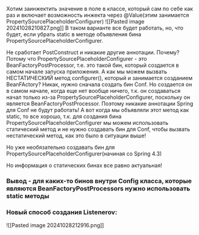 Хотим заинжектить значение в поле в классе, который сам по себе как раз и включает возможность инжекта через @Value(этим занимается PropertySourcePlaceholderConfigurer)
![[Pasted image 20241028210827.png]]
В таком варианте все будет работать, но, что будет, если убрать static в методе объявления бина PropertySourcePlaceholderConfigurer.

Не сработает PostConstruct и никакие другие аннотации. Почему? Потому что PropertySourcePlaceholderConfigurer - это BeanFactoryPostProcessor, т.е. это такой бин, который создается в самом начале запуска приложения. А как мы можем вызвать НЕСТАТИЧЕСКИЙ метод configurer(), который и занимается созданием BeanFActory? Никак, нужно сначала создать бин Conf. Но создается он в самом начале, когда еще нет вообще ничего, т.к. он создаваться начал только из-за PropertySourcePlaceholderConfigurer, поскольку он является BeanFactoryPostProcessor. Поэтому никакие аннотации Spring для Conf не будут работать! А вот когда мы объявляли этот метод как static, то все хорошо, т.к. для создания бина PropertySourcePlaceholderConfigurer мы можем использовать статический метод и не нужно создавать бин для Conf, чтобы вызвать нестатический метод, как это было в ситуации выше!

Но уже необязательно создавать бин для PropertySourcePlaceholderConfigurer(начиная со Spring 4.3)

Но информация о статических бинах все равно актуальная! 
### Вывод - для каких-то бинов внутри Config класса, которые являются BeanFactoryPostProcessors нужно использовать static методы


### Новый способ создания Listenerov:
![[Pasted image 20241028212916.png]]


